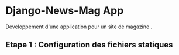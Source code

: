 # Django-News-Mag App

Developpement d'une application pour un site de magazine .

## Etape 1 : Configuration des fichiers statiques
